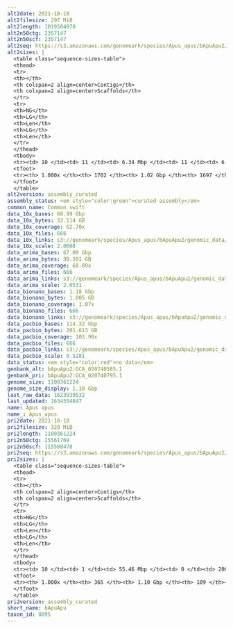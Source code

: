 ```yaml
---
alt2date: 2021-10-18
alt2filesize: 297 MiB
alt2length: 1019504970
alt2n50ctg: 2357147
alt2n50scf: 2357147
alt2seq: https://s3.amazonaws.com/genomeark/species/Apus_apus/bApuApu2/assembly_curated/bApuApu2.alt.cur.20211018.fasta.gz
alt2sizes: |
  <table class="sequence-sizes-table">
  <thead>
  <tr>
  <th></th>
  <th colspan=2 align=center>Contigs</th>
  <th colspan=2 align=center>Scaffolds</th>
  </tr>
  <tr>
  <th>NG</th>
  <th>LG</th>
  <th>Len</th>
  <th>LG</th>
  <th>Len</th>
  </tr>
  </thead>
  <tbody>
  <tr><td> 10 </td><td> 11 </td><td> 6.34 Mbp </td><td> 11 </td><td> 6.34 Mbp </td></tr>  <tr><td> 20 </td><td> 29 </td><td> 4.96 Mbp </td><td> 29 </td><td> 4.96 Mbp </td></tr>  <tr><td> 30 </td><td> 52 </td><td> 4.07 Mbp </td><td> 52 </td><td> 4.07 Mbp </td></tr>  <tr><td> 40 </td><td> 81 </td><td> 3.16 Mbp </td><td> 81 </td><td> 3.16 Mbp </td></tr>  <tr style="background-color:#cccccc;"><td> 50 </td><td> 118 </td><td> 2.36 Mbp </td><td> 118 </td><td> 2.36 Mbp </td></tr>  <tr><td> 60 </td><td> 168 </td><td> 1.75 Mbp </td><td> 168 </td><td> 1.75 Mbp </td></tr>  <tr><td> 70 </td><td> 236 </td><td> 1.23 Mbp </td><td> 236 </td><td> 1.23 Mbp </td></tr>  <tr><td> 80 </td><td> 338 </td><td> 0.77 Mbp </td><td> 338 </td><td> 0.77 Mbp </td></tr>  <tr><td> 90 </td><td> 570 </td><td> 235.37 Kbp </td><td> 570 </td><td> 235.37 Kbp </td></tr>  <tr><td> 100 </td><td> 1701 </td><td> 1.02 Kbp </td><td> 1696 </td><td> 1.02 Kbp </td></tr>  </tbody>
  <tfoot>
  <tr><th> 1.000x </th><th> 1702 </th><th> 1.02 Gbp </th><th> 1697 </th><th> 1.02 Gbp </th></tr>
  </tfoot>
  </table>
alt2version: assembly_curated
assembly_status: <em style="color:green">curated assembly</em>
common_name: Common swift
data_10x_bases: 68.99 Gbp
data_10x_bytes: 32.114 GB
data_10x_coverage: 62.70x
data_10x_files: 666
data_10x_links: s3://genomeark/species/Apus_apus/bApuApu2/genomic_data/10x/<br>
data_10x_scale: 2.0008
data_arima_bases: 67.00 Gbp
data_arima_bytes: 30.391 GB
data_arima_coverage: 60.89x
data_arima_files: 666
data_arima_links: s3://genomeark/species/Apus_apus/bApuApu2/genomic_data/arima/<br>
data_arima_scale: 2.0531
data_bionano_bases: 1.18 Gbp
data_bionano_bytes: 1.005 GB
data_bionano_coverage: 1.07x
data_bionano_files: 666
data_bionano_links: s3://genomeark/species/Apus_apus/bApuApu2/genomic_data/bionano/<br>
data_pacbio_bases: 114.32 Gbp
data_pacbio_bytes: 201.613 GB
data_pacbio_coverage: 103.90x
data_pacbio_files: 666
data_pacbio_links: s3://genomeark/species/Apus_apus/bApuApu2/genomic_data/pacbio/<br>
data_pacbio_scale: 0.5281
data_status: <em style="color:red">no data</em>
genbank_alt: bApuApu2:GCA_020740585.1
genbank_pri: bApuApu2:GCA_020740795.1
genome_size: 1100361224
genome_size_display: 1.10 Gbp
last_raw_data: 1623939532
last_updated: 1634554847
name: Apus apus
name_: Apus_apus
pri2date: 2021-10-18
pri2filesize: 320 MiB
pri2length: 1100361224
pri2n50ctg: 25561769
pri2n50scf: 115508478
pri2seq: https://s3.amazonaws.com/genomeark/species/Apus_apus/bApuApu2/assembly_curated/bApuApu2.pri.cur.20211018.fasta.gz
pri2sizes: |
  <table class="sequence-sizes-table">
  <thead>
  <tr>
  <th></th>
  <th colspan=2 align=center>Contigs</th>
  <th colspan=2 align=center>Scaffolds</th>
  </tr>
  <tr>
  <th>NG</th>
  <th>LG</th>
  <th>Len</th>
  <th>LG</th>
  <th>Len</th>
  </tr>
  </thead>
  <tbody>
  <tr><td> 10 </td><td> 1 </td><td> 55.46 Mbp </td><td> 0 </td><td> 206.45 Mbp </td></tr>  <tr><td> 20 </td><td> 3 </td><td> 51.96 Mbp </td><td> 1 </td><td> 157.04 Mbp </td></tr>  <tr><td> 30 </td><td> 6 </td><td> 45.80 Mbp </td><td> 1 </td><td> 157.04 Mbp </td></tr>  <tr><td> 40 </td><td> 8 </td><td> 35.44 Mbp </td><td> 2 </td><td> 118.12 Mbp </td></tr>  <tr style="background-color:#cccccc;"><td> 50 </td><td> 12 </td><td style="background-color:#88ff88;"> 25.56 Mbp </td><td> 3 </td><td style="background-color:#88ff88;"> 115.51 Mbp </td></tr>  <tr><td> 60 </td><td> 17 </td><td> 19.31 Mbp </td><td> 4 </td><td> 77.84 Mbp </td></tr>  <tr><td> 70 </td><td> 23 </td><td> 15.76 Mbp </td><td> 6 </td><td> 39.96 Mbp </td></tr>  <tr><td> 80 </td><td> 31 </td><td> 12.18 Mbp </td><td> 10 </td><td> 21.77 Mbp </td></tr>  <tr><td> 90 </td><td> 44 </td><td> 4.54 Mbp </td><td> 16 </td><td> 14.93 Mbp </td></tr>  <tr><td> 100 </td><td> 364 </td><td> 24  bp </td><td> 108 </td><td> 5.57 Kbp </td></tr>  </tbody>
  <tfoot>
  <tr><th> 1.000x </th><th> 365 </th><th> 1.10 Gbp </th><th> 109 </th><th> 1.10 Gbp </th></tr>
  </tfoot>
  </table>
pri2version: assembly_curated
short_name: bApuApu
taxon_id: 8895
---
```

